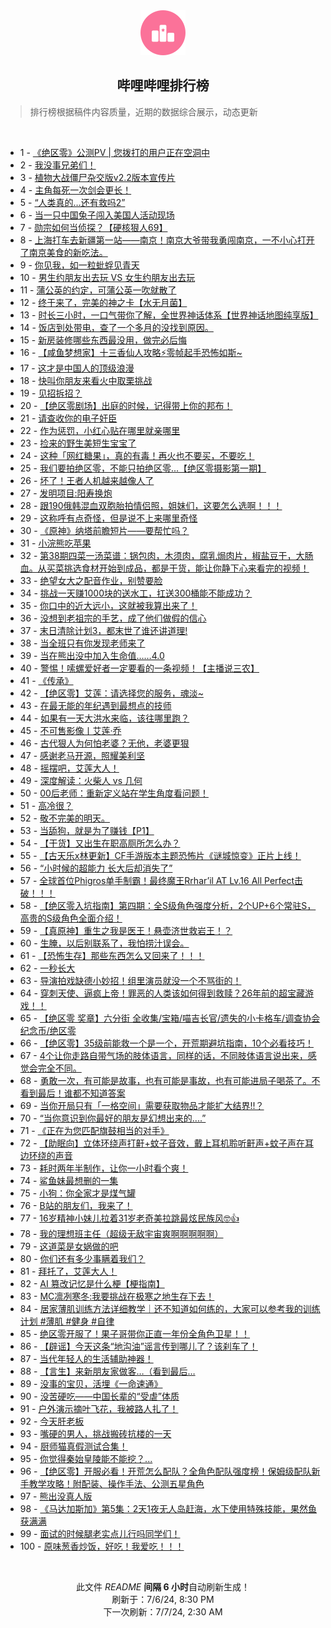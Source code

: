 <div align="center">
    <img src="./assets/icon_rank.png" alt="logo" />
    <h2>哔哩哔哩排行榜</h>
</div>

> 排行榜根据稿件内容质量，近期的数据综合展示，动态更新

<br />

<ul><li><span>1 - <a href=https://www.bilibili.com/BV1vy411B7cd>《绝区零》公测PV | 您拨打的用户正在空洞中</a></span></li><li><span>2 - <a href=https://www.bilibili.com/BV1Bi421Y7Ub>我没事兄弟们！</a></span></li><li><span>3 - <a href=https://www.bilibili.com/BV1NS411w7Yf>植物大战僵尸杂交版v2.2版本宣传片</a></span></li><li><span>4 - <a href=https://www.bilibili.com/BV1xb421n7c8>主角每死一次剑会更长！</a></span></li><li><span>5 - <a href=https://www.bilibili.com/BV1rx4y1t726>“人类真的…还有救吗2”</a></span></li><li><span>6 - <a href=https://www.bilibili.com/BV1ZH4y1w7yf>当一只中国兔子闯入美国人活动现场</a></span></li><li><span>7 - <a href=https://www.bilibili.com/BV1k1421b7iE>勋宗如何当侦探？【硬核狠人69】</a></span></li><li><span>8 - <a href=https://www.bilibili.com/BV1kx4y1x7cU>上海打车去新疆第一站——南京！南京大爷带我勇闯南京，一不小心打开了南京美食的新吃法。</a></span></li><li><span>9 - <a href=https://www.bilibili.com/BV1NW421d7A4>你见我，如一粒蚍蜉见青天</a></span></li><li><span>10 - <a href=https://www.bilibili.com/BV1vb421E7S4>男生约朋友出去玩 VS 女生约朋友出去玩</a></span></li><li><span>11 - <a href=https://www.bilibili.com/BV1Ux4y1x7rM>蒲公英的约定，可蒲公英一吹就散了</a></span></li><li><span>12 - <a href=https://www.bilibili.com/BV14T421Y7ve>终于来了，完美的神之卡【水无月菌】</a></span></li><li><span>13 - <a href=https://www.bilibili.com/BV1fS421R7VW>时长三小时，一口气带你了解，全世界神话体系【世界神话地图纯享版】</a></span></li><li><span>14 - <a href=https://www.bilibili.com/BV1ab421E7rQ>饭店到处带电，查了一个多月的没找到原因。</a></span></li><li><span>15 - <a href=https://www.bilibili.com/BV1Gf421q7d4>新房装修哪些东西最没用，做完必后悔</a></span></li><li><span>16 - <a href=https://www.bilibili.com/BV12i421a7gJ>【咸鱼梦想家】十三香仙人攻略⚡零帧起手恐怖如斯~</a></span></li><li><span>17 - <a href=https://www.bilibili.com/BV1tW421R77P>这才是中国人的顶级浪漫</a></span></li><li><span>18 - <a href=https://www.bilibili.com/BV1E4421U7uD>快叫你朋友来看火中取栗挑战</a></span></li><li><span>19 - <a href=https://www.bilibili.com/BV1PJ4m1M7CJ>见招拆招？</a></span></li><li><span>20 - <a href=https://www.bilibili.com/BV1bJ4m1M7Qa>【绝区零剧场】出庭的时候，记得带上你的邦布！</a></span></li><li><span>21 - <a href=https://www.bilibili.com/BV1zb421n7yB>请查收你的电子奸臣</a></span></li><li><span>22 - <a href=https://www.bilibili.com/BV1pi421Y7xo>作为惩罚，小红心贴在哪里就亲哪里</a></span></li><li><span>23 - <a href=https://www.bilibili.com/BV1Lm421G71V>捡来的野生美短生宝宝了</a></span></li><li><span>24 - <a href=https://www.bilibili.com/BV14w4m1a79e>这种「网红糖果」，真的有毒！再火也不要买，不要吃！</a></span></li><li><span>25 - <a href=https://www.bilibili.com/BV1hm421g7af>我们要拍绝区零，不能只拍绝区零...【绝区零摄影第一期】</a></span></li><li><span>26 - <a href=https://www.bilibili.com/BV1KS411w7pq>坏了！王者人机越来越像人了</a></span></li><li><span>27 - <a href=https://www.bilibili.com/BV1Sz421q7wL>发明项目:阳寿换炮</a></span></li><li><span>28 - <a href=https://www.bilibili.com/BV1xm421G7XR>跟190俄韩混血双胞胎拍情侣照，姐妹们，这要怎么选啊！！！</a></span></li><li><span>29 - <a href=https://www.bilibili.com/BV1WZ421T7xx>这称呼有点奇怪，但是说不上来哪里奇怪</a></span></li><li><span>30 - <a href=https://www.bilibili.com/BV1am421G7oU>《原神》纳塔前瞻短片——要帮忙吗？</a></span></li><li><span>31 - <a href=https://www.bilibili.com/BV1gS411P7Kv>小浣熊吃苹果</a></span></li><li><span>32 - <a href=https://www.bilibili.com/BV14y411B7nH>第38期四菜一汤菜谱：锅包肉，木须肉，腐乳焗肉片，椒盐豆干，大肠血。从买菜挑选食材开始到成品，都是干货，能让你静下心来看完的视频！</a></span></li><li><span>33 - <a href=https://www.bilibili.com/BV1LZ421u71s>绝望女大之配音作业，别赞要脸</a></span></li><li><span>34 - <a href=https://www.bilibili.com/BV1wZ421T7Jp>挑战一天赚1000块的送水工，扛送300桶能不能成功？</a></span></li><li><span>35 - <a href=https://www.bilibili.com/BV1gm421G7Mj>你口中的近大远小，这就被我算出来了！</a></span></li><li><span>36 - <a href=https://www.bilibili.com/BV1mZ421K7PN>没想到老祖宗的手艺，成了他们做假的信心</a></span></li><li><span>37 - <a href=https://www.bilibili.com/BV1zw4m1a7kY>末日清除计划3，都末世了谁还讲道理!</a></span></li><li><span>38 - <a href=https://www.bilibili.com/BV1Em421G7Ge>当全班只有你发现老师来了</a></span></li><li><span>39 - <a href=https://www.bilibili.com/BV1aH4y1w7kr>当在熊出没中加入生命值……4.0</a></span></li><li><span>40 - <a href=https://www.bilibili.com/BV1gf421z7eC>警惕！嗦螺爱好者一定要看的一条视频！【主播说三农】</a></span></li><li><span>41 - <a href=https://www.bilibili.com/BV1VM4m127Ek>《传承》</a></span></li><li><span>42 - <a href=https://www.bilibili.com/BV1Ex4y1t7dE>【绝区零】艾莲：请选择您的服务，魂淡~</a></span></li><li><span>43 - <a href=https://www.bilibili.com/BV1Nf421z7ws>在最无能的年纪遇到最想点的技师</a></span></li><li><span>44 - <a href=https://www.bilibili.com/BV1e4421U7ee>如果有一天大洪水来临，该往哪里跑？</a></span></li><li><span>45 - <a href=https://www.bilibili.com/BV146421f7Mc>不可售影像丨艾莲·乔</a></span></li><li><span>46 - <a href=https://www.bilibili.com/BV1r1421r72B>古代狠人为何怕老婆？无他，老婆更狠</a></span></li><li><span>47 - <a href=https://www.bilibili.com/BV1qw4m1a7kv>感谢老马开源，照耀美利坚</a></span></li><li><span>48 - <a href=https://www.bilibili.com/BV1af421z74C>摇摆吧，艾莲大人！</a></span></li><li><span>49 - <a href=https://www.bilibili.com/BV1aE421A7TE>深度解读：火柴人 vs 几何</a></span></li><li><span>50 - <a href=https://www.bilibili.com/BV1Bf421q7TD>00后老师：重新定义站在学生角度看问题！</a></span></li><li><span>51 - <a href=https://www.bilibili.com/BV1W1421k7Yj>高冷很？</a></span></li><li><span>52 - <a href=https://www.bilibili.com/BV1hm421G7TM>敬不完美的明天。</a></span></li><li><span>53 - <a href=https://www.bilibili.com/BV14z421q7vp>当舔狗，就是为了赚钱【P1】</a></span></li><li><span>54 - <a href=https://www.bilibili.com/BV15S411A7Ei>【干货】又出生在职高厕所怎么办？</a></span></li><li><span>55 - <a href=https://www.bilibili.com/BV1nT421k7S5>【古天乐x林更新】CF手游版本主题恐怖片《谜城惊变》正片上线！</a></span></li><li><span>56 - <a href=https://www.bilibili.com/BV1qE421A73X>“小时候的超能力 长大后却消失了”</a></span></li><li><span>57 - <a href=https://www.bilibili.com/BV1n4421U7QC>全球首位Phigros单手制霸！最终魔王Rrhar’il AT Lv.16 All Perfect击破！！！</a></span></li><li><span>58 - <a href=https://www.bilibili.com/BV1Rz421q7cE>【绝区零入坑指南】第四期：全S级角色强度分析，2个UP+6个常驻S，高贵的S级角色全面介绍！</a></span></li><li><span>59 - <a href=https://www.bilibili.com/BV1um421G7U7>【真原神】重生之我是医王！悬壶济世救岩王！？</a></span></li><li><span>60 - <a href=https://www.bilibili.com/BV1hS411c7wq>生腌，以后别联系了，我怕捞汁误会。</a></span></li><li><span>61 - <a href=https://www.bilibili.com/BV1x4421U7hc>【恐怖生存】那些东西怎么又回来了！！！</a></span></li><li><span>62 - <a href=https://www.bilibili.com/BV1uJ4m1M7Ki>一秒长大</a></span></li><li><span>63 - <a href=https://www.bilibili.com/BV1hZ421T7Ci>导演拍戏缺德小妙招！组里演员就没一个不骂街的！</a></span></li><li><span>64 - <a href=https://www.bilibili.com/BV1JZ421T7kK>穿刺天使、逼疯上帝！罪恶的人类该如何得到救赎？26年前的超宝藏游戏！！</a></span></li><li><span>65 - <a href=https://www.bilibili.com/BV1D4421U7RR>【绝区零 奖章】六分街 全收集/宝箱/喵吉长官/遗失的小卡格车/调查协会纪念币/绝区零</a></span></li><li><span>66 - <a href=https://www.bilibili.com/BV1Eb421n7eh>【绝区零】35级前能救一个是一个，开荒期避坑指南，10个必看技巧！</a></span></li><li><span>67 - <a href=https://www.bilibili.com/BV1ab421E7kr>4个让你走路自带气场的肢体语言，同样的话，不同肢体语言说出来，感觉会完全不同。</a></span></li><li><span>68 - <a href=https://www.bilibili.com/BV1CE421A781>勇敢一次，有可能是故事，也有可能是事故，也有可能进局子喝茶了。不看到最后！谁都不知道答案</a></span></li><li><span>69 - <a href=https://www.bilibili.com/BV11T421k7mA>当你开局只有「一格空间」需要获取物品才能扩大结界!!？</a></span></li><li><span>70 - <a href=https://www.bilibili.com/BV1Wy411B7gC>“当你意识到你最好的朋友是幻想出来的....”</a></span></li><li><span>71 - <a href=https://www.bilibili.com/BV1jZ421u7UY>《正在为您匹配旗鼓相当的对手》</a></span></li><li><span>72 - <a href=https://www.bilibili.com/BV1Vf421z7zL>【助眠向】立体环绕声打鼾+蚊子音效，戴上耳机聆听鼾声+蚊子声在耳边环绕的声音</a></span></li><li><span>73 - <a href=https://www.bilibili.com/BV1Nb421n7dz>耗时两年半制作，让你一小时看个爽！</a></span></li><li><span>74 - <a href=https://www.bilibili.com/BV1qf421z7eV>鲨鱼妹最想删的一集</a></span></li><li><span>75 - <a href=https://www.bilibili.com/BV1qS421R7Dr>小狗：你全家才是煤气罐</a></span></li><li><span>76 - <a href=https://www.bilibili.com/BV1GkhzeiEqp>B站的朋友们，我来了！</a></span></li><li><span>77 - <a href=https://www.bilibili.com/BV1sW421d7dq>16岁精神小妹儿拉着31岁老奇美拉跳最炫民族风🤓👍</a></span></li><li><span>78 - <a href=https://www.bilibili.com/BV1HS411w7Qm>我的理想班主任（超级无敌宇宙爽啊啊啊啊啊）</a></span></li><li><span>79 - <a href=https://www.bilibili.com/BV16m421V7Zh>这道菜是女娲做的吧</a></span></li><li><span>80 - <a href=https://www.bilibili.com/BV136421f7gM>你们还有多少事瞒着我们？</a></span></li><li><span>81 - <a href=https://www.bilibili.com/BV1cT421k7N4>拜托了，艾莲大人！</a></span></li><li><span>82 - <a href=https://www.bilibili.com/BV1E4421D7Cb>AI 篡改记忆是什么梗【梗指南】</a></span></li><li><span>83 - <a href=https://www.bilibili.com/BV1iy411z7zM>MC凛冽寒冬:我要挑战在极寒之地生存下去！</a></span></li><li><span>84 - <a href=https://www.bilibili.com/BV1ox4y1b7cz>居家薄肌训练方法详细教学｜还不知道如何练的，大家可以参考我的训练计划 #薄肌 #健身 #自律</a></span></li><li><span>85 - <a href=https://www.bilibili.com/BV1fZ421K7YN>绝区零开服了！果子哥带你正直一年份全角色卫星！！</a></span></li><li><span>86 - <a href=https://www.bilibili.com/BV1T1421k7QR>【辟谣】今天这条“地沟油”谣言传到哪儿了？该刹车了！</a></span></li><li><span>87 - <a href=https://www.bilibili.com/BV1fW421R747>当代年轻人的生活辅助神器！</a></span></li><li><span>88 - <a href=https://www.bilibili.com/BV1Si421Y72E>【言生】来新朋友家做客…（看到最后…</a></span></li><li><span>89 - <a href=https://www.bilibili.com/BV15f421q7jF>没事的宝贝，活埋《一命速通》</a></span></li><li><span>90 - <a href=https://www.bilibili.com/BV12M4m11764>没苦硬吃——中国长辈的“受虐”体质</a></span></li><li><span>91 - <a href=https://www.bilibili.com/BV1jS411w7su>户外演示摘叶飞花，我被路人扎了！</a></span></li><li><span>92 - <a href=https://www.bilibili.com/BV1rz421B7k4>今天肝老板</a></span></li><li><span>93 - <a href=https://www.bilibili.com/BV171421b78z>嘴硬的男人，挑战搬砖抗楼的一天</a></span></li><li><span>94 - <a href=https://www.bilibili.com/BV15b421n7WW>厨师猫真假测试合集！</a></span></li><li><span>95 - <a href=https://www.bilibili.com/BV11T421r7gz>你觉得秦始皇陵能不能挖？...</a></span></li><li><span>96 - <a href=https://www.bilibili.com/BV1Jf421q7zy>【绝区零】开服必看！开荒怎么配队？全角色配队强度榜！保姆级配队新手教学攻略！附配装、操作手法、公测五星角色</a></span></li><li><span>97 - <a href=https://www.bilibili.com/BV1MZ421u7pM>熊出没真人版</a></span></li><li><span>98 - <a href=https://www.bilibili.com/BV1dy411v71e>《马达加斯加》第5集：2天1夜无人岛赶海，水下使用特殊技能，果然鱼获满满</a></span></li><li><span>99 - <a href=https://www.bilibili.com/BV1KS421R7pj>面试的时候腿老实点儿行吗同学们！</a></span></li><li><span>100 - <a href=https://www.bilibili.com/BV1SW421R7eY>原味葱香炒饭，好吃！我爱吃！！！</a></span></li></ul>

<br />

<p align=center>此文件 <i>README</i> <b>间隔 6 小时</b>自动刷新生成！<br>刷新于：7/6/24, 8:30 PM<br>下一次刷新：7/7/24, 2:30 AM</p>